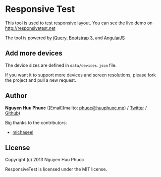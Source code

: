 # Responsive Test

This tool is used to test responsive layout.
You can see the live demo on http://responsivetest.net

The tool is powered by [jQuery](http://jquery.com), [Bootstrap 3](http://getbootstrap.com), and [AngularJS](http://angularjs.org)

## Add more devices

The device sizes are defined in ```data/devices.json``` file.

If you want it to support more devices and screen resolutions, please fork the project and pull a new request.

## Author

**Nguyen Huu Phuoc** ([Email](mailto: phuoc@huuphuoc.me) / [Twitter](http://twitter.com/nghuuphuoc) / [Github](http://github.com/nghuuphuoc))

Big thanks to the contributors:

* [michaseel](https://github.com/michaseel)

## License

Copyright (c) 2013 Nguyen Huu Phuoc

ResponsiveTest is licensed under the MIT license.
